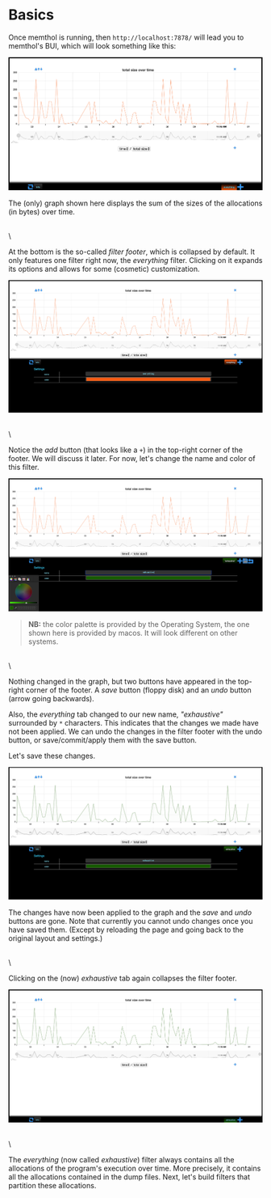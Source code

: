 # Basics

Once memthol is running, then `http://localhost:7878/` will lead you to memthol's BUI, which will
look something like this:

![](basics_pics/default.png)

The (only) graph shown here displays the sum of the sizes of the allocations (in bytes) over time.

\
\

At the bottom is the so-called *filter footer*, which is collapsed by default. It only features one
filter right now, the *everything* filter. Clicking on it expands its options and allows for some
(cosmetic) customization.

![](basics_pics/default_everything_expanded.png)

\
\

Notice the *add* button (that looks like a `+`) in the top-right corner of the footer. We will
discuss it later. For now, let's change the name and color of this filter.

![](basics_pics/default_everything_edited.png)

> **NB:** the color palette is provided by the Operating System, the one shown here is provided by
> macos. It will look different on other systems.

\
\

Nothing changed in the graph, but two buttons have appeared in the top-right corner of the footer. A
*save* button (floppy disk) and an *undo* button (arrow going backwards).

Also, the *everything* tab changed to our new name, *"exhaustive"* surrounded by `*` characters.
This indicates that the changes we made have not been applied. We can undo the changes in the filter
footer with the undo button, or save/commit/apply them with the save button.

Let's save these changes.

![](basics_pics/default_everything_saved.png)


The changes have now been applied to the graph and the *save* and *undo* buttons are gone. Note that
currently you cannot undo changes once you have saved them. (Except by reloading the page and going
back to the original layout and settings.)

\
\

Clicking on the (now) *exhaustive* tab again collapses the filter footer.

![](basics_pics/default_edited_collapsed.png)

\
\

The *everything* (now called *exhaustive*) filter always contains all the allocations of the
program's execution over time. More precisely, it contains all the allocations contained in the dump
files. Next, let's build filters that partition these allocations.